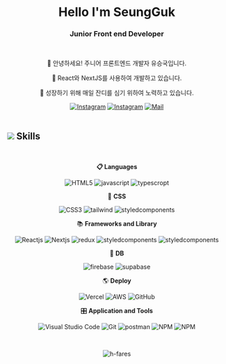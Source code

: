 <h1 align="center">Hello I'm SeungGuk</h1>
<h3 align="center">Junior Front end Developer</h3>

<br>

<p align='center'>👋 안녕하세요! 주니어 프론트엔드 개발자 유승국입니다.</p>
<p align='center'>📌 React와 NextJS를 사용하여 개발하고 있습니다.</p>
<p align='center'>🌱 성장하기 위해 매일 잔디를 심기 위하여 노력하고 있습니다.</p>
<div align='center'>
<a href="https://www.instagram.com/9uk_e/" target="_blank"><img alt="Instagram" src="https://img.shields.io/badge/instagram-%23E4405F.svg?&style=for-the-badge&logo=instagram&logoColor=white" /></a>
<a href="https://9uk-e.tistory.com/" target="_blank"><img alt="Instagram" src="https://img.shields.io/badge/Blog-20C997.svg?&style=for-the-badge&logo=velog&logoColor=white" /></a>
<a href="mailto:dbtmd878@naver.com"><img alt="Mail" src="https://img.shields.io/badge/Mail-EA4335.svg?&style=for-the-badge&logo=gmail&logoColor=white" /></a>
</div>

<br>

## <img src="https://media2.giphy.com/media/QssGEmpkyEOhBCb7e1/giphy.gif?cid=ecf05e47a0n3gi1bfqntqmob8g9aid1oyj2wr3ds3mg700bl&rid=giphy.gif" width ="25"><b> Skills</b>

<br>
<p align="center">
<b>📋 Languages</b>
</p>
<div align='center'>

![HTML5](https://img.shields.io/badge/html5-%23E34F26.svg?style=for-the-badge&logo=html5&logoColor=white)
![javascript](https://img.shields.io/badge/javascript%20-%23323330.svg?&style=for-the-badge&logo=javascript&logoColor=%23F7DF1E)
![typescropt](https://img.shields.io/badge/TypeScript-007ACC?style=for-the-badge&logo=typescript&logoColor=white)

</div>
<p align="center">
 💅 <b>CSS</b>
</p>
<div align='center'>

![CSS3](https://img.shields.io/badge/css3-%231572B6.svg?style=for-the-badge&logo=css3&logoColor=white)
![tailwind](https://img.shields.io/badge/Tailwind_CSS-38B2AC?style=for-the-badge&logo=tailwind-css&logoColor=white)
![styledcomponents](https://img.shields.io/badge/styledcomponents-DB7093?style=for-the-badge&logo=styledcomponents&logoColor=white)

</div>
<p align="center">
📚 <b>Frameworks and Library</b>
</p>
<div align='center'>

![Reactjs](https://img.shields.io/badge/react%20-%2320232a.svg?&style=for-the-badge&logo=react&logoColor=%2361DAFB)
![Nextjs](https://img.shields.io/badge/next.js-000000?style=for-the-badge&logo=nextdotjs&logoColor=white)
![redux](https://img.shields.io/badge/Redux-593D88?style=for-the-badge&logo=redux&logoColor=white)
![styledcomponents](https://img.shields.io/badge/reactrouter-CA4245?style=for-the-badge&logo=reactrouter&logoColor=white)
![styledcomponents](https://img.shields.io/badge/reactquery-FF4154?style=for-the-badge&logo=reactquery&logoColor=white)

</div>
<p align="center">
 💾 <b>DB</b>
</p>
<div align='center'>

![firebase](https://img.shields.io/badge/Firebase-FFCA28?style=for-the-badge&logo=firebase&logoColor=white)
![supabase](https://img.shields.io/badge/supabase-3FCF8E?style=for-the-badge&logo=supabase&logoColor=white)

</div>
<p align="center">
🌎 <b>Deploy</b>
</p>
<div align='center'>

![Vercel](https://img.shields.io/badge/vercel-000000?style=for-the-badge&logo=vercel&logoColor=white)
![AWS](https://img.shields.io/badge/amazonaws-232F3E?style=for-the-badge&logo=amazonaws&logoColor=white)
![GitHub](https://img.shields.io/badge/github-%23121011.svg?style=for-the-badge&logo=github&logoColor=white)

</div>
<p align="center">
🎛️ <b>Application and Tools</b>
</p>
<div align='center'>

![Visual Studio Code](https://img.shields.io/badge/Visual%20Studio%20Code-0078d7.svg?style=for-the-badge&logo=visual-studio-code&logoColor=white)
![Git](https://img.shields.io/badge/git-%23F05033.svg?style=for-the-badge&logo=git&logoColor=white)
![postman](https://img.shields.io/badge/Postman-FF6C37?style=for-the-badge&logo=Postman&logoColor=white)
![NPM](https://img.shields.io/badge/npm-CB3837?style=for-the-badge&logo=npm&logoColor=white)
![NPM](https://img.shields.io/badge/yarn-2C8EBB?style=for-the-badge&logo=yarn&logoColor=white)

</div>
</p>

<br>

<p align='center'><img src="https://github-readme-stats.vercel.app/api/top-langs?username=SeungGukYoo&show_icons=true&theme=light&locale=en&layout=compact" alt="h-fares" align=center/></p>

<div align="center'>

![](./profile-3d-contrib/profile-night-rainbow.svg)

</div>
